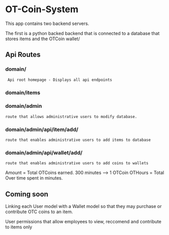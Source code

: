 # OT-Coin-System

This app contains two backend servers.

The first is a python backed backend that is connected to a database that stores items and the OTCoin wallet/

## Api Routes

### domain/
``` Api root homepage - Displays all api endpoints```

### domain/items


### domain/admin
``` route that allows administrative users to modify database. ```


### domain/admin/api/item/add/
``` route that enables administrative users to add items to database ```

### domain/admin/api/wallet/add/
``` route that enables administrative users to add coins to wallets ```

Amount = Total OTCoins earned. 300 minutes --> 1 OTCoin
OTHours = Total Over time spent in minutes.


## Coming soon

Linking each User model with a Wallet model so that they may purchase or contribute OTC coins to an item.

User permissions that allow employees to view, reccomend and contribute to items only
